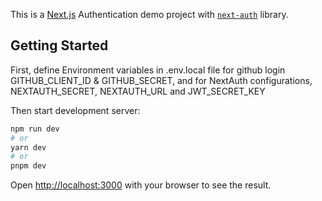 This is a [Next.js](https://nextjs.org/) Authentication demo project with [`next-auth`](https://next-auth.js.org) library.

## Getting Started

First, define Environment variables in .env.local file for github login GITHUB_CLIENT_ID & GITHUB_SECRET, and for NextAuth configurations, NEXTAUTH_SECRET, NEXTAUTH_URL and JWT_SECRET_KEY

Then start development server:

```bash
npm run dev
# or
yarn dev
# or
pnpm dev
```

Open [http://localhost:3000](http://localhost:3000) with your browser to see the result.
